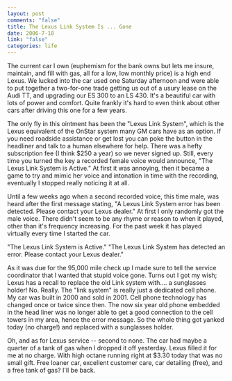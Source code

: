 ```yaml
--- 
layout: post
comments: "false"
title: The Lexus Link System Is ... Gone
date: 2006-7-18
link: "false"
categories: life
---
```

The current car I own (euphemism for the bank owns but lets me insure, maintain, and fill with gas, all for a low, low monthly price) is a high end Lexus. We lucked into the car used one Saturday afternoon and were able to put together a two-for-one trade getting us out of a usury lease on the Audi TT, and upgrading our ES 300 to an LS 430. It's a beautiful car with lots of power and comfort. Quite frankly it's hard to even think about other cars after driving this one for a few years.

The only fly in this ointment has been the "Lexus Link System", which is the Lexus equivalent of the OnStar system many GM cars have as an option. If you need roadside assistance or get lost you can poke the button in the headliner and talk to a human elsewhere for help. There was a hefty subscription fee (I think $250 a year) so we never signed up. Still, every time you turned the key a recorded female voice would announce, "The Lexus Link System is Active." At first it was annoying, then it became a game to try and mimic her voice and intonation in time with the recording, eventually I stopped really noticing it at all.

Until a few weeks ago when a second recorded voice, this time male, was heard after the first message stating, "A Lexus Link System error has been detected. Please contact your Lexus dealer." At first I only randomly got the male voice. There didn't seem to be any rhyme or reason to when it played, other than it's frequency increasing. For the past week it has played virtually every time I started the car.

"The Lexus Link System is Active."
"The Lexus Link System has detected an error. Please contact your Lexus dealer."

As it was due for the 95,000 mile check up I made sure to tell the service coordinator that I wanted that stupid voice gone. Turns out I got my wish; Lexus has a recall to replace the old Link system with.... a sunglasses holder! No. Really. The "link system" is really just a dedicated cell phone. My car was built in 2000 and sold in 2001. Cell phone technology has changed once or twice since then. The now six year old phone embedded in the head liner was no longer able to get a good connection to the cell towers in my area, hence the error message. So the whole thing got yanked today (no charge!) and replaced with a sunglasses holder.

Oh, and as for Lexus service -- second to none. The car had maybe a quarter of a tank of gas when I dropped it off yesterday. Lexus filled it for me at no charge. With high octane running right at $3.30 today that was no small gift. Free loaner car, excellent customer care, car detailing (free), and a free tank of gas? I'll be back.
